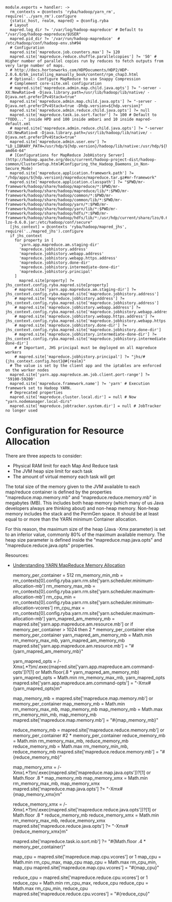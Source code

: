 
    module.exports = handler: ->
      rm_contexts = @contexts 'ryba/hadoop/yarn_rm', require('../yarn_rm').configure
      {static_host, realm, mapred} = @config.ryba
      # Layout
      mapred.log_dir ?= '/var/log/hadoop-mapreduce' # Default to "/var/log/hadoop-mapreduce/$USER"
      mapred.pid_dir ?= '/var/run/hadoop-mapreduce'  # /etc/hadoop/conf/hadoop-env.sh#94
      # Configuration
      mapred.site['mapreduce.job.counters.max'] ?= 120
      mapred.site['mapreduce.reduce.shuffle.parallelcopies'] ?= '50' #  Higher number of parallel copies run by reduces to fetch outputs from very large number of maps.
      # http://docs.hortonworks.com/HDPDocuments/HDP2/HDP-2.0.6.0/bk_installing_manually_book/content/rpm_chap3.html
      # Optional: Configure MapReduce to use Snappy Compression
      # Complement core-site.xml configuration
      # mapred.site['mapreduce.admin.map.child.java.opts'] ?= "-server -XX:NewRatio=8 -Djava.library.path=/usr/lib/hadoop/lib/native/ -Djava.net.preferIPv4Stack=true"
      mapred.site['mapreduce.admin.map.child.java.opts'] ?= "-server -Djava.net.preferIPv4Stack=true -Dhdp.version=${hdp.version}"
      mapred.site['mapreduce.admin.reduce.child.java.opts'] ?= null
      mapred.site['mapreduce.task.io.sort.factor'] ?= 100 # Default to "TODO..." inside HPD and 100 inside ambari and 10 inside mapred-default.xml
      # mapred.site['mapreduce.admin.reduce.child.java.opts'] ?= "-server -XX:NewRatio=8 -Djava.library.path=/usr/lib/hadoop/lib/native/ -Djava.net.preferIPv4Stack=true"
      mapred.site['mapreduce.admin.user.env'] ?= "LD_LIBRARY_PATH=/usr/hdp/${hdp.version}/hadoop/lib/native:/usr/hdp/${hdp.version}/hadoop/lib/native/Linux-amd64-64"
      # [Configurations for MapReduce JobHistory Server](http://hadoop.apache.org/docs/current/hadoop-project-dist/hadoop-common/ClusterSetup.html#Configuring_the_Hadoop_Daemons_in_Non-Secure_Mode)
      mapred.site['mapreduce.application.framework.path'] ?= "/hdp/apps/${hdp.version}/mapreduce/mapreduce.tar.gz#mr-framework"
      mapred.site['mapreduce.application.classpath'] ?= "$PWD/mr-framework/hadoop/share/hadoop/mapreduce/*:$PWD/mr-framework/hadoop/share/hadoop/mapreduce/lib/*:$PWD/mr-framework/hadoop/share/hadoop/common/*:$PWD/mr-framework/hadoop/share/hadoop/common/lib/*:$PWD/mr-framework/hadoop/share/hadoop/yarn/*:$PWD/mr-framework/hadoop/share/hadoop/yarn/lib/*:$PWD/mr-framework/hadoop/share/hadoop/hdfs/*:$PWD/mr-framework/hadoop/share/hadoop/hdfs/lib/*:/usr/hdp/current/share/lzo/0.6.0/lib/hadoop-lzo-0.6.0.jar:/etc/hadoop/conf/secure"
      [jhs_context] = @contexts 'ryba/hadoop/mapred_jhs', require('../mapred_jhs').configure
      if jhs_context
        for property in [
          'yarn.app.mapreduce.am.staging-dir'
          'mapreduce.jobhistory.address'
          'mapreduce.jobhistory.webapp.address'
          'mapreduce.jobhistory.webapp.https.address'
          'mapreduce.jobhistory.done-dir'
          'mapreduce.jobhistory.intermediate-done-dir'
          'mapreduce.jobhistory.principal'
        ]
          mapred.site[property] ?= jhs_context.config.ryba.mapred.site[property]
        # mapred.site['yarn.app.mapreduce.am.staging-dir'] ?= jhs_context.config.ryba.mapred.site['mapreduce.jobhistory.address']
        # mapred.site['mapreduce.jobhistory.address'] ?= jhs_context.config.ryba.mapred.site['mapreduce.jobhistory.address']
        # mapred.site['mapreduce.jobhistory.webapp.address'] ?= jhs_context.config.ryba.mapred.site['mapreduce.jobhistory.webapp.address']
        # mapred.site['mapreduce.jobhistory.webapp.https.address'] ?= jhs_context.config.ryba.mapred.site['mapreduce.jobhistory.webapp.https.address']
        # mapred.site['mapreduce.jobhistory.done-dir'] ?= jhs_context.config.ryba.mapred.site['mapreduce.jobhistory.done-dir']
        # mapred.site['mapreduce.jobhistory.intermediate-done-dir'] ?= jhs_context.config.ryba.mapred.site['mapreduce.jobhistory.intermediate-done-dir']
        # # Important, JHS principal must be deployed on all mapreduce workers
        # mapred.site['mapreduce.jobhistory.principal'] ?= "jhs/#{jhs_context.config.host}@#{realm}"
      # The value is set by the client app and the iptables are enforced on the worker nodes
      mapred.site['yarn.app.mapreduce.am.job.client.port-range'] ?= '59100-59200'
      mapred.site['mapreduce.framework.name'] ?= 'yarn' # Execution framework set to Hadoop YARN.
      # Deprecated properties
      mapred.site['mapreduce.cluster.local.dir'] = null # Now "yarn.nodemanager.local-dirs"
      mapred.site['mapreduce.jobtracker.system.dir'] = null # JobTracker no longer used

# Configuration for Resource Allocation

There are three aspects to consider:   
*   Physical RAM limit for each Map And Reduce task
*   The JVM heap size limit for each task
*   The amount of virtual memory each task will get

The total size of the memory given to the JVM available to each map/reduce
container is defined by the properties "mapreduce.map.memory.mb" and
"mapreduce.reduce.memory.mb" in megabytes (MB). This includes both heap memory
(which many of us Java developers always are thinking about) and non-heap
memory. Non-heap memory includes the stack and the PermGen space. It should be
at least equal to or more than the YARN minimum Container allocation.

For this reason, the maximum size of the heap (Java -Xmx parameter) is set to an
inferior value, commonly 80% of the maximum available memory. The heap size
parameter is defined inside the "mapreduce.map.java.opts" and
"mapreduce.reduce.java.opts" properties.

Resources:   
*   [Understanding YARN MapReduce Memory Allocation](http://beadooper.com/?p=165)

      memory_per_container = 512
      rm_memory_min_mb = rm_contexts[0].config.ryba.yarn.rm.site['yarn.scheduler.minimum-allocation-mb']
      rm_memory_max_mb = rm_contexts[0].config.ryba.yarn.rm.site['yarn.scheduler.maximum-allocation-mb']
      rm_cpu_min = rm_contexts[0].config.ryba.yarn.rm.site['yarn.scheduler.minimum-allocation-vcores']
      rm_cpu_max = rm_contexts[0].config.ryba.yarn.rm.site['yarn.scheduler.maximum-allocation-mb']
      yarn_mapred_am_memory_mb = mapred.site['yarn.app.mapreduce.am.resource.mb'] or if memory_per_container > 1024 then 2 * memory_per_container else memory_per_container
      yarn_mapred_am_memory_mb = Math.min rm_memory_max_mb, yarn_mapred_am_memory_mb
      mapred.site['yarn.app.mapreduce.am.resource.mb'] = "#{yarn_mapred_am_memory_mb}"

      yarn_mapred_opts = /-Xmx(.*?)m/.exec(mapred.site['yarn.app.mapreduce.am.command-opts'])?[1] or Math.floor(.8 * yarn_mapred_am_memory_mb)
      yarn_mapred_opts = Math.min rm_memory_max_mb, yarn_mapred_opts
      mapred.site['yarn.app.mapreduce.am.command-opts'] = "-Xmx#{yarn_mapred_opts}m"

      map_memory_mb = mapred.site['mapreduce.map.memory.mb'] or memory_per_container
      map_memory_mb = Math.min rm_memory_max_mb, map_memory_mb
      map_memory_mb = Math.max rm_memory_min_mb, map_memory_mb
      mapred.site['mapreduce.map.memory.mb'] = "#{map_memory_mb}"

      reduce_memory_mb = mapred.site['mapreduce.reduce.memory.mb'] or memory_per_container #2 * memory_per_container
      reduce_memory_mb = Math.min rm_memory_max_mb, reduce_memory_mb
      reduce_memory_mb = Math.max rm_memory_min_mb, reduce_memory_mb
      mapred.site['mapreduce.reduce.memory.mb'] = "#{reduce_memory_mb}"

      map_memory_xmx = /-Xmx(.*?)m/.exec(mapred.site['mapreduce.map.java.opts'])?[1] or Math.floor .8 * map_memory_mb
      map_memory_xmx = Math.min rm_memory_max_mb, map_memory_xmx
      mapred.site['mapreduce.map.java.opts'] ?= "-Xmx#{map_memory_xmx}m"

      reduce_memory_xmx = /-Xmx(.*?)m/.exec(mapred.site['mapreduce.reduce.java.opts'])?[1] or Math.floor .8 * reduce_memory_mb
      reduce_memory_xmx = Math.min rm_memory_max_mb, reduce_memory_xmx
      mapred.site['mapreduce.reduce.java.opts'] ?= "-Xmx#{reduce_memory_xmx}m"

      mapred.site['mapreduce.task.io.sort.mb'] ?= "#{Math.floor .4 * memory_per_container}"

      map_cpu = mapred.site['mapreduce.map.cpu.vcores'] or 1
      map_cpu = Math.min rm_cpu_max, map_cpu
      map_cpu = Math.max rm_cpu_min, map_cpu
      mapred.site['mapreduce.map.cpu.vcores'] = "#{map_cpu}"

      reduce_cpu = mapred.site['mapreduce.reduce.cpu.vcores'] or 1
      reduce_cpu = Math.min rm_cpu_max, reduce_cpu
      reduce_cpu = Math.max rm_cpu_min, reduce_cpu
      mapred.site['mapreduce.reduce.cpu.vcores'] = "#{reduce_cpu}"
